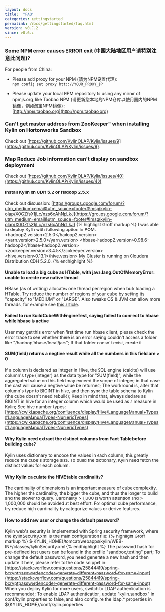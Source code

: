 ```yaml
---
layout: docs
title:  "FAQ"
categories: gettingstarted
permalink: /docs/gettingstarted/faq.html
version: v0.7.2
since: v0.6.x
---
```


### Some NPM error causes ERROR exit (中国大陆地区用户请特别注意此问题)?  
For people from China:  

* Please add proxy for your NPM (请为NPM设置代理):  
`npm config set proxy http://YOUR_PROXY_IP`

* Please update your local NPM repository to using any mirror of npmjs.org, like Taobao NPM (请更新您本地的NPM仓库以使用国内的NPM镜像，例如淘宝NPM镜像) :  
[http://npm.taobao.org](http://npm.taobao.org)

### Can't get master address from ZooKeeper" when installing Kylin on Hortonworks Sandbox
Check out [https://github.com/KylinOLAP/Kylin/issues/9](https://github.com/KylinOLAP/Kylin/issues/9).

### Map Reduce Job information can't display on sandbox deployment
Check out [https://github.com/KylinOLAP/Kylin/issues/40](https://github.com/KylinOLAP/Kylin/issues/40)

#### Install Kylin on CDH 5.2 or Hadoop 2.5.x
Check out discussion: [https://groups.google.com/forum/?utm_medium=email&utm_source=footer#!msg/kylin-olap/X0GZfsX1jLc/nzs6xAhNpLkJ](https://groups.google.com/forum/?utm_medium=email&utm_source=footer#!msg/kylin-olap/X0GZfsX1jLc/nzs6xAhNpLkJ)
{% highlight Groff markup %}
I was able to deploy Kylin with following option in POM.
<hadoop2.version>2.5.0</hadoop2.version>
<yarn.version>2.5.0</yarn.version>
<hbase-hadoop2.version>0.98.6-hadoop2</hbase-hadoop2.version>
<zookeeper.version>3.4.5</zookeeper.version>
<hive.version>0.13.1</hive.version>
My Cluster is running on Cloudera Distribution CDH 5.2.0.
{% endhighlight %}

#### Unable to load a big cube as HTable, with java.lang.OutOfMemoryError: unable to create new native thread
HBase (as of writing) allocates one thread per region when bulk loading a HTable. Try reduce the number of regions of your cube by setting its "capacity" to "MEDIUM" or "LARGE". Also tweaks OS & JVM can allow more threads, for example see [this article](http://blog.egilh.com/2006/06/2811aspx.html).

#### Failed to run BuildCubeWithEngineTest, saying failed to connect to hbase while hbase is active
User may get this error when first time run hbase client, please check the error trace to see whether there is an error saying couldn't access a folder like "/hadoop/hbase/local/jars"; If that folder doesn't exist, create it.

#### SUM(field) returns a negtive result while all the numbers in this field are > 0
If a column is declared as integer in Hive, the SQL engine (calcite) will use column's type (integer) as the data type for "SUM(field)", while the aggregated value on this field may exceed the scope of integer; in that case the cast will cause a negtive value be returned; The workround is, alter that column's type to BIGINT in hive, and then sync the table schema to Kylin (the cube doesn't need rebuild); Keep in mind that, always declare as BIGINT in hive for an integer column which would be used as a measure in Kylin; See hive number types: [https://cwiki.apache.org/confluence/display/Hive/LanguageManual+Types#LanguageManualTypes-NumericTypes](https://cwiki.apache.org/confluence/display/Hive/LanguageManual+Types#LanguageManualTypes-NumericTypes)

#### Why Kylin need extract the distinct columns from Fact Table before building cube?
Kylin uses dictionary to encode the values in each column, this greatly reduce the cube's storage size. To build the dictionary, Kylin need fetch the distinct values for each column.

#### Why Kylin calculate the HIVE table cardinality?
The cardinality of dimensions is an important measure of cube complexity. The higher the cardinality, the bigger the cube, and thus the longer to build and the slower to query. Cardinality > 1,000 is worth attention and > 1,000,000 should be avoided at best effort. For optimal cube performance, try reduce high cardinality by categorize values or derive features.

#### How to add new user or change the default password?
Kylin web's security is implemented with Spring security framework, where the kylinSecurity.xml is the main configuration file:
{% highlight Groff markup %}
${KYLIN_HOME}/tomcat/webapps/kylin/WEB-INF/classes/kylinSecurity.xml
{% endhighlight %}
The password hash for pre-defined test users can be found in the profile "sandbox,testing" part; To change the default password, you need generate a new hash and then update it here, please refer to the code snippet in: [https://stackoverflow.com/questions/25844419/spring-bcryptpasswordencoder-generate-different-password-for-same-input](https://stackoverflow.com/questions/25844419/spring-bcryptpasswordencoder-generate-different-password-for-same-input)
When you deploy Kylin for more users, switch to LDAP authentication is recommended; To enable LDAP authentication, update "kylin.sandbox" in conf/kylin.properties to false, and also configure the ldap.* properties in ${KYLIN_HOME}/conf/kylin.properties
